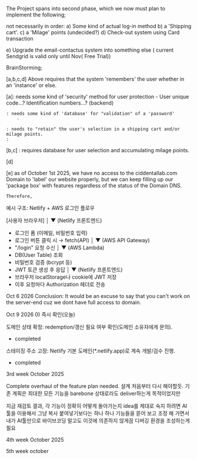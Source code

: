 The Project spans into second phase, which we now must plan to implement the following;

not necessarily in order:
a) Some kind of actual log-in method
b) a 'Shipping cart'.
c) a 'Milage' points (undecided?)
d) Check-out system using Card transaction

e) Upgrade the email-contactus system into something else ( current Sendgrid is valid only until Nov( Free Trial))




BrainStorming;

[a,b,c,d] Above requires that the system 'remembers' the user 
whether in an 'instance' or else.

[a]: needs some kind of 'security' method for user protection
        - User unique code...? Identification numbers...? (backend)

    : needs some kind of 'database' for "validation" of a 'password'
        - 

    : needs to "retain" the user's selection in a shipping cart and/or milage points.
    : 

[b,c] : requires database for user selection and accumulating milage points.

[d]


[e] as of October 1st 2025, 
    we have no access to the ciddentallab.com Domain to 'label' our website properly,
    but we can keep filling up our 'package box' with features regardless of the status of the Domain DNS.

    Therefore, 


예시 구조: Netlify + AWS 로그인 플로우

[사용자 브라우저]
    │
    ▼
(Netlify 프론트엔드)
- 로그인 폼 (이메일, 비밀번호 입력)
- 로그인 버튼 클릭 시 → fetch(API)
    │
    ▼
(AWS API Gateway)
- "/login" 요청 수신
    │
    ▼
(AWS Lambda)
- DB(User Table) 조회
- 비밀번호 검증 (bcrypt 등)
- JWT 토큰 생성 후 응답
    │
    ▼
(Netlify 프론트엔드)
- 브라우저 localStorage나 cookie에 JWT 저장
- 이후 요청마다 Authorization 헤더로 전송




Oct 6 2026 Conclusion: It would be an excuse to say that you can't work on the server-end cuz we dont have full access to domain. 



Oct 9 2026
0) 즉시 확인(오늘)

 도메인 상태 확정: redemption/갱신 필요 여부 확인(도메인 소유자에게 문의).
 - completed

 스테이징 주소 고정: Netlify 기본 도메인(*.netlify.app)로 계속 개발/검수 진행.
 - completed



 3rd week  October 2025
 
 Complete overhaul of the feature plan needed.
 설계 처음부터 다시 해야할듯.
 기존 계획은 최대한 모든 기능을 barebone 상태로라도 deliver하는게 목적이었지만

 지금 재검토 결과, 
 각 기능이 정확히 어떻게 돌아가는지 idea를 제대로 숙지 하려면
 AI툴을 이용해서 그냥 복사 붙여넣기보다는
 하나 하나 기능들을 뜯어 보고
 조정 해 가면서 
 내가 AI툴만으로 바이브코딩 말고도 
 이것에 의존하지 않게끔 디버깅 환경을 조성하는게 필요

4th week October 2025



5th week october 


